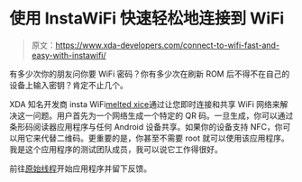# 使用 InstaWiFi 快速轻松地连接到 WiFi

> 原文：<https://www.xda-developers.com/connect-to-wifi-fast-and-easy-with-instawifi/>

有多少次你的朋友问你要 WiFi 密码？你有多少次在刷新 ROM 后不得不在自己的设备上输入密钥？肯定不止几个。

XDA 知名开发商 insta WiFi[melted xice](http://forum.xda-developers.com/member.php?u=2632056)通过让您即时连接和共享 WiFi 网络来解决这一问题。用户首先为一个网络生成一个特定的 QR 码。一旦生成，你可以通过条形码阅读器应用程序与任何 Android 设备共享。如果你的设备支持 NFC，你可以用它来代替二维码。更重要的是，你甚至不需要 root 就可以使用该应用程序。我是这个应用程序的测试团队成员，我可以说它工作得很好。

前往[原始线程](http://forum.xda-developers.com/showthread.php?t=1698136 "1")开始应用程序并留下反馈。